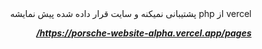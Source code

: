 <div dir="rtl" align="right">vercel از php پشتیبانی نمیکنه و سایت قرار داده شده پیش نمایشه 

***https://porsche-website-alpha.vercel.app/pages/***
</div>
